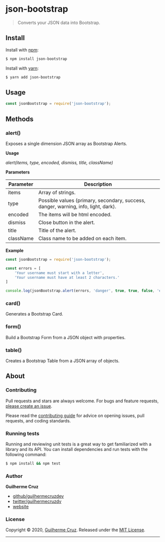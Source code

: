# json-bootstrap

> Converts your JSON data into Bootstrap.

## Install

Install with [npm](https://www.npmjs.com/):

```sh
$ npm install json-bootstrap
```

Install with [yarn](https://yarnpkg.com):

```sh
$ yarn add json-bootstrap
```

## Usage

```js
const jsonBootstrap = require('json-bootstrap');
```

## Methods

### alert()

 Exposes a single dimension JSON array as Bootstrap Alerts.

**Usage**

*alert(items, type, encoded, dismiss, title, className)*

**Parameters**

| Parameter | Description                                                                        |
| --------- | ---------------------------------------------------------------------------------  | 
| items     | Array of strings.                                                                  |
| type      | Possible values (primary, secondary, success, danger, warning, info, light, dark). |
| encoded   | The items will be html encoded.                                                    |
| dismiss   | Close button in the alert.                                                         |
| title     | Title of the alert.                                                                |
| className | Class name to be added on each item.                                               |

**Example**

```js
const jsonBootstrap = require('json-bootstrap');

const errors = [
    'Your username must start with a letter',
    'Your username must have at least 2 characters.'
]

console.log(jsonBootstrap.alert(errors, 'danger', true, true, false, 'errors'))
```

### card()

Generates a Bootstrap Card.

### form()

Build a Bootstrap Form from a JSON object with properties.

### table()

Creates a Bootstrap Table from a JSON array of objects.

## About

### Contributing

Pull requests and stars are always welcome. For bugs and feature requests, [please create an issue](../../issues/new).

Please read the [contributing guide](.github/contributing.md) for advice on opening issues, pull requests, and coding standards.

### Running tests

Running and reviewing unit tests is a great way to get familiarized with a library and its API. You can install dependencies and run tests with the following command:

```sh
$ npm install && npm test
```
### Author

**Guilherme Cruz**

* [github/guilhermecruzdev](https://github.com/guilhermecruzdev)
* [twitter/guilhermecruzdv](https://twitter.com/guilhermecruzdv)
* [website](https://guilhermecruzdev.com)

### License

Copyright © 2020, [Guilherme Cruz](https://guilhermecruzdev.com).
Released under the [MIT License](LICENSE).

***
